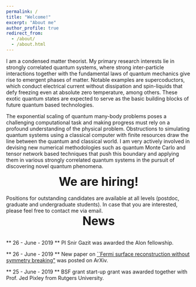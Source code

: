```yaml
---
permalink: /
title: "Welcome!"
excerpt: "About me"
author_profile: true
redirect_from:
  - /about/
  - /about.html
---
```



I am a condensed matter theorist. My primary research interests lie in strongly correlated quantum systems, where strong inter-particle interactions together with the fundamental laws of quantum mechanics give rise to emergent phases of matter. Notable examples are supercoductors, which conduct electrical current without dissipation and spin-liquids that defy freezing even at absolute zero temperature, among others. These exotic quantum states are expected to serve as the basic building blocks of future quantum based technologies.

The exponential scaling of quantum many-body problems poses a challenging computational task and making progress must rely on a profound understanding of the physical problem. Obstructions to simulating quantum systems using a classical computer with finite resources draw the line between the quantum and classical world. I am very actively involved
in devising new numerical methodologies such as quantum Monte Carlo and tensor network based techniques that push this boundary and applying them in
various strongly correlated quantum systems in the pursuit of discovering novel quantum phenomena.

<div style="text-align:center"><font size="6"> <b> We are hiring!</b></font></div>
<br/>
Positions for outstanding candidates are available at all levels (postdoc, graduate and undergraduate students). In case that you are interested, please feel free to contact me via email.

<div style="text-align:center"><font size="6"> <b> News</b></font></div>
<br/>

** 26 - June - 2019 ** PI Snir Gazit was awarded the Alon fellowship.

** 26 - June - 2019 ** New paper on [``Fermi surface reconstruction without symmetry breaking"](https://arxiv.org/abs/1906.11250) was posted on ArXiv.

** 25 - June - 2019 ** BSF grant start-up grant was awarded together with Prof. Jed Pixley from Rutgers University.
